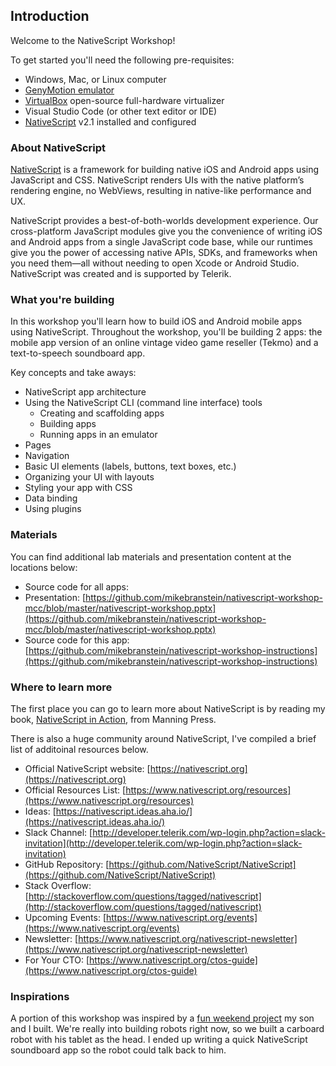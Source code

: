 ## Introduction

Welcome to the NativeScript Workshop!

To get started you'll need the following pre-requisites:

* Windows, Mac, or Linux computer
* [GenyMotion emulator](https://www.genymotion.com/)
* [VirtualBox](https://www.virtualbox.org/wiki/Downloads) open-source full-hardware virtualizer
* Visual Studio Code (or other text editor or IDE)
* [NativeScript](http://docs.nativescript.org/angular/start/quick-setup) v2.1 installed and configured

### About NativeScript

[NativeScript](https://nativescript.org) is a framework for building native iOS and Android apps using JavaScript and CSS. NativeScript renders UIs with the native platform’s rendering engine, no WebViews, resulting in native-like performance and UX.

NativeScript provides a best-of-both-worlds development experience. Our cross-platform JavaScript modules give you the convenience of writing iOS and Android apps from a single JavaScript code base, while our runtimes give you the power of accessing native APIs, SDKs, and frameworks when you need them—all without needing to open Xcode or Android Studio. NativeScript was created and is supported by Telerik.

### What you're building

In this workshop you'll learn how to build iOS and Android mobile apps using NativeScript. Throughout the workshop, you'll be building 2 apps: the mobile app version of an online vintage video game reseller (Tekmo) and a text-to-speech soundboard app. 

Key concepts and take aways:

* NativeScript app architecture
* Using the NativeScript CLI (command line interface) tools
  * Creating and scaffolding apps
  * Building apps
  * Running apps in an emulator
* Pages
* Navigation
* Basic UI elements (labels, buttons, text boxes, etc.)
* Organizing your UI with layouts
* Styling your app with CSS
* Data binding
* Using plugins

### Materials

You can find additional lab materials and presentation content at the locations below:

* Source code for all apps: 
* Presentation: [https://github.com/mikebranstein/nativescript-workshop-mcc/blob/master/nativescript-workshop.pptx](https://github.com/mikebranstein/nativescript-workshop-mcc/blob/master/nativescript-workshop.pptx)
* Source code for this app: [https://github.com/mikebranstein/nativescript-workshop-instructions](https://github.com/mikebranstein/nativescript-workshop-instructions)

### Where to learn more

The first place you can go to learn more about NativeScript is by reading my book, [NativeScript in Action](http://bit.ly/nsinaction), from Manning Press. 

There is also a huge community around NativeScript, I've compiled a brief list of additoinal resources below. 

* Official NativeScript website: [https://nativescript.org](https://nativescript.org)
* Official Resources List: [https://www.nativescript.org/resources](https://www.nativescript.org/resources)
* Ideas: [https://nativescript.ideas.aha.io/](https://nativescript.ideas.aha.io/)
* Slack Channel: [http://developer.telerik.com/wp-login.php?action=slack-invitation](http://developer.telerik.com/wp-login.php?action=slack-invitation)
* GitHub Repository: [https://github.com/NativeScript/NativeScript](https://github.com/NativeScript/NativeScript)
* Stack Overflow: [http://stackoverflow.com/questions/tagged/nativescript](http://stackoverflow.com/questions/tagged/nativescript)
* Upcoming Events: [https://www.nativescript.org/events](https://www.nativescript.org/events)
* Newsletter: [https://www.nativescript.org/nativescript-newsletter](https://www.nativescript.org/nativescript-newsletter)
* For Your CTO: [https://www.nativescript.org/ctos-guide](https://www.nativescript.org/ctos-guide)

### Inspirations

A portion of this workshop was inspired by a [fun weekend project](https://brosteins.com/2016/03/26/nativescript-mobile-app-kids/) my son and I built. We're really into building robots right now, so we built a carboard robot with his tablet as the head. I ended up writing a quick NativeScript soundboard app so the robot could talk back to him.